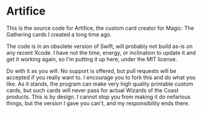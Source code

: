 # Artifice

This is the source code for Artifice, the custom card creator for Magic: The Gathering cards I created a long time ago.

The code is in an obsolete version of Swift, will probably not build as-is on any recent Xcode. I have not the time,
energy, or inclination to update it and get it working again, so I'm putting it up here, under the MIT license.

Do with it as you will. No support is offered, but pull requests will be accepted if you really want to. I encourage
you to fork this and do what you like. As it stands, the program can make very high quality printable custom cards,
but such cards will never pass for actual Wizards of the Coast products. This is by design. I cannot stop you from
making it do nefarious things, but the version I gave you can't, and my responsibility ends there.
